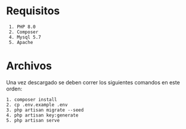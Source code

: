 # Requisitos
    
     1. PHP 8.0
     2. Composer
     4. Mysql 5.7
     5. Apache

# Archivos

Una vez descargado se deben correr los siguientes comandos en este orden:

    1. composer install
    2. cp .env.example .env
    3. php artisan migrate --seed
    4. php artisan key:generate
    5. php artisan serve
